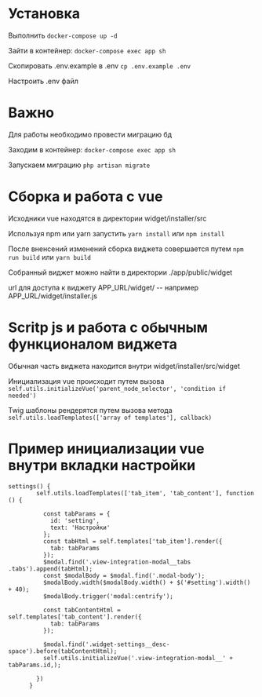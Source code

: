# Установка
Выполнить ```docker-compose up -d```

Зайти в контейнер:
```docker-compose exec app sh```

Скопировать .env.example в .env
```cp .env.example .env```

Настроить .env файл

# Важно
Для работы необходимо провести миграцию бд

Заходим в контейнер:
```docker-compose exec app sh```

Запускаем миграцию
```php artisan migrate```

# Сборка и работа с vue
Исходники vue находятся в директории widget/installer/src

Используя npm или yarn запустить 
```yarn install``` 
или
```npm install```

После вненсений изменений сборка виджета совершается путем
```npm run build```
или
```yarn build```

Собранный виджет можно найти в директории ./app/public/widget

url для доступа к виджету APP_URL/widget/ -- например APP_URL/widget/installer.js

# Scritp js и работа с обычным функционалом виджета

Обычная часть виджета находится внутри  widget/installer/src/widget

Инициализация vue происходит путем вызова
```self.utils.initializeVue('parent_node_selector', 'condition if needed')```

Twig  шаблоны рендерятся путем вызова метода 
```self.utils.loadTemplates(['array of templates'], callback)```

# Пример инициализации vue внутри вкладки настройки

```
settings() {
        self.utils.loadTemplates(['tab_item', 'tab_content'], function () {

          const tabParams = {
            id: 'setting',
            text: 'Настройки'
          };
          const tabHtml = self.templates['tab_item'].render({
            tab: tabParams
          });
          $modal.find('.view-integration-modal__tabs .tabs').append(tabHtml);
          const $modalBody = $modal.find('.modal-body');
          $modalBody.width($modalBody.width() + $('#setting').width() + 40);
          $modalBody.trigger('modal:centrify');

          const tabContentHtml = self.templates['tab_content'].render({
            tab: tabParams
          });
          
          $modal.find('.widget-settings__desc-space').before(tabContentHtml);
          self.utils.initializeVue('.view-integration-modal__' + tabParams.id,);

        })
      }
````